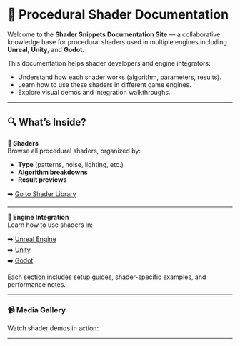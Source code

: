 # 🎨 Procedural Shader Documentation

Welcome to the **Shader Snippets Documentation Site** — a collaborative knowledge base for procedural shaders used in multiple engines including **Unreal**, **Unity**, and **Godot**.

This documentation helps shader developers and engine integrators:
- Understand how each shader works (algorithm, parameters, results).
- Learn how to use these shaders in different game engines.
- Explore visual demos and integration walkthroughs.

---

## 🔍 What’s Inside?

**🧱 Shaders**  
Browse all procedural shaders, organized by:

- **Type** (patterns, noise, lighting, etc.)
- **Algorithm breakdowns**
- **Result previews**

➡️ [Go to Shader Library](shaders/shaderPage.md)

---


**🧩 Engine Integration**  
Learn how to use shaders in:

➡️ [Unreal Engine]()  
➡️ [Unity](engines/enginePage.md)  
➡️ [Godot]()

Each section includes setup guides, shader-specific examples, and performance notes.

---

### 📹 Media Gallery
Watch shader demos in action:

---

<!--
## 🤝 How to Contribute
Want to add your own shader or document its usage in an engine?

👉 Check out the [Team Guide](team-guide.md)
-->


<!--
## 🚀 What's Next?
- Add new shaders weekly
- Improve engine integration with GIFs, performance tips
- Add interactivity (live demos, WebGL previews)
-->
